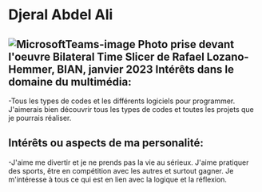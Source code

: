 # Djeral Abdel Ali

![MicrosoftTeams-image](https://user-images.githubusercontent.com/112128079/219426352-e8bf4358-510f-4c23-bf04-7069c56bd629.png)
Photo prise devant l'oeuvre Bilateral Time Slicer de Rafael Lozano-Hemmer, BIAN, janvier 2023
Intérêts dans le domaine du multimédia:
--------------------------------------------------------------------------------------------------------------------------------------------------------
-Tous les types de codes et les différents logiciels pour programmer. J'aimerais bien découvrir tous les types de codes et toutes les projets que je pourrais réaliser. 

Intérêts ou aspects de ma personalité:
--------------------------------------------------------------------------------------------------------------------------------------------------------
-J'aime me divertir et je ne prends pas la vie au sérieux. J'aime pratiquer des sports, être en compétition avec les autres et surtout gagner.
Je m'intéresse à tous ce qui est en lien avec la logique et la réflexion.

